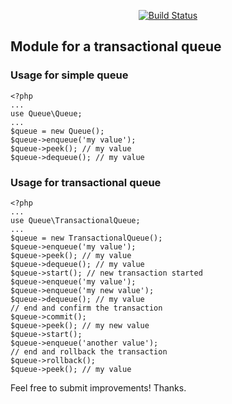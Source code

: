 <p align="center">
<a href="https://travis-ci.org/ecodrutz/transactional-queue"><img src="https://travis-ci.org/ecodrutz/transactional-queue.svg" alt="Build Status"></a>
</p>

## Module for a transactional queue

### Usage for simple queue
```
<?php
...
use Queue\Queue;
...
$queue = new Queue();
$queue->enqueue('my value');
$queue->peek(); // my value
$queue->dequeue(); // my value
```

### Usage for transactional queue

```
<?php
...
use Queue\TransactionalQueue;
...
$queue = new TransactionalQueue();
$queue->enqueue('my value');
$queue->peek(); // my value
$queue->dequeue(); // my value
$queue->start(); // new transaction started
$queue->enqueue('my value');
$queue->enqueue('my new value');
$queue->dequeue(); // my value
// end and confirm the transaction
$queue->commit();
$queue->peek(); // my new value
$queue->start();
$queue->enqueue('another value');
// end and rollback the transaction
$queue->rollback();
$queue->peek(); // my value
```

Feel free to submit improvements!
Thanks.
